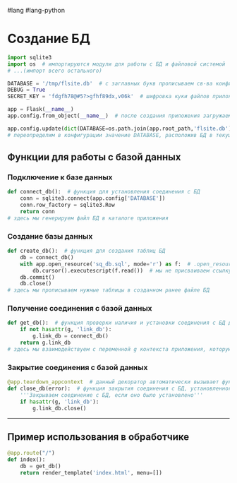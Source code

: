 #lang #lang-python  

# Создание БД

```python
import sqlite3
import os  # импортируются модули для работы с БД и файловой системой
# ...(импорт всего остального)

DATABASE = '/tmp/flsite.db'  # с заглавных букв прописываем св-ва конфигурации для WSGI-приложения
DEBUG = True
SECRET_KEY = 'fdgfh78@#5?>gfhf89dx,v06k'  # шифровка куки файлов приложения

app = Flask(__name__)
app.config.from_object(__name__)  # после создания приложения загружаем в него данные конфиг. из текущего файла

app.config.update(dict(DATABASE=os.path.join(app.root_path,'flsite.db')))
# переопределим в конфигурации значение DATABASE, расположив БД в текущем каталоге приложения
```

## Функции для работы с базой данных

### Подключение к базе данных
```python
def connect_db():  # функция для установления соединения с БД
    conn = sqlite3.connect(app.config['DATABASE'])
    conn.row_factory = sqlite3.Row
    return conn
# здесь мы генерируем файл БД в каталоге приложения
```

### Создание базы данных
```python
def create_db():  # функция для создания таблиц БД
    db = connect_db()
    with app.open_resource('sq_db.sql', mode='r') as f:  # .open_resource - аналог open из pickle
        db.cursor().executescript(f.read())  # мы не присваиваем ссылку на курсор, он нам больше не нужен
    db.commit()
    db.close()
# здесь мы прописываем нужные таблицы в созданном ранее файле БД
```

### Получение соединения с базой данных
```python
def get_db():  # функция проверки наличия и установки соединения с БД для обработчиков
    if not hasattr(g, 'link_db'):
        g.link_db = connect_db()
    return g.link_db
# здесь мы взаимодействуем с переменной g контекста приложения, которую необходимо импортировать так же, как request
```

### Закрытие соединения с базой данных
```python
@app.teardown_appcontext  # данный декоратор автоматически вызывает функцию в момент удаления контекста приложения
def close_db(error):  # функция закрытия соединения с БД, установленного в g-контексте приложения
    '''Закрываем соединение с БД, если оно было установлено'''
    if hasattr(g, 'link_db'):
        g.link_db.close()
```

---

## Пример использования в обработчике

```python
@app.route("/")
def index():
    db = get_db()
    return render_template('index.html', menu=[])
```
